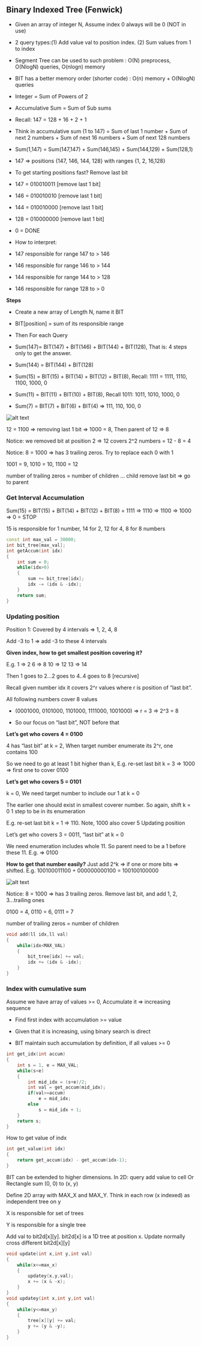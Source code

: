 ##  Binary Indexed Tree (Fenwick)

- Given an array of integer N, Assume index 0 always will be 0 (NOT in use)
- 2 query types:(1) Add value val to position index. (2) Sum values from 1 to index
- Segment Tree can be used to such problem : O(N) preprocess, O(NlogN) queries, O(nlogn) memory
- BIT has a better memory order (shorter code) :  O(n) memory + O(NlogN) queries

- Integer = Sum of Powers of 2
- Accumulative Sum = Sum of Sub sums
- Recall: 147 = 128 + 16 + 2 + 1
- Think in accumulative sum (1 to 147) = Sum of last 1 number + Sum of next 2 numbers + Sum of next 16 numbers + Sum of next 128 numbers
- Sum(1,147) = Sum(147,147) + Sum(146,145) + Sum(144,129) + Sum(128,1)
- 147 ⇒ positions {147, 146, 144, 128} with ranges {1, 2, 16,128}

- To get starting positions fast? Remove last bit

- 147 = 010010011 [remove last 1 bit]
- 146 = 010010010 [remove last 1 bit]
- 144 = 010010000 [remove last 1 bit]
- 128 = 010000000 [remove last 1 bit]
- 0 = DONE
- How to interpret:
- 147 responsible for range 147 to > 146
- 146 responsible for range 146 to > 144
- 144 responsible for range 144 to > 128
- 146 responsible for range 128 to > 0

**Steps**

- Create a new array of Length N, name it BIT

- BIT[position] = sum of its responsible range

- Then For each Query

- Sum(147)= BIT(147) + BIT(146) + BIT(144) + BIT(128), That is: 4 steps only to get the answer.

- Sum(144) = BIT(144) + BIT(128)

- Sum(15) = BIT(15) + BIT(14) + BIT(12) + BIT(8), Recall: 1111 = 1111, 1110, 1100, 1000, 0

- Sum(11) = BIT(11) + BIT(10) + BIT(8), Recall 1011: 1011, 1010, 1000, 0

- Sum(7) = BIT(7) + BIT(6) + BIT(4) ⇒ 111, 110, 100, 0

![alt text](https://github.com/Khaled-Mahmmoud/MyCompetitiveProgramming/blob/master/img/Tree/fenwick.png)

12 = 1100 ⇒ removing last 1 bit ⇒ 1000 = 8, Then parent of 12 ⇒ 8

Notice: we removed bit at position 2 ⇒ 12 covers 2^2 numbers = 12 - 8 = 4

Notice: 8 = 1000 => has 3 trailing zeros. Try to replace each 0 with 1

1001 = 9, 1010 = 10, 1100 = 12

number of trailing zeros = number of children … child remove last bit => go to parent

### Get Interval Accumulation

Sum(15) = BIT(15) + BIT(14) + BIT(12) + BIT(8) = 1111 ⇒ 1110 ⇒ 1100 ⇒ 1000 ⇒ 0 = STOP

15 is responsible for 1 number, 14 for 2, 12 for 4, 8 for 8 numbers

```cpp
const int max_val = 30000;
int bit_tree[max_val];
int getAccum(int idx)
{
    int sum = 0;
    while(idx>0)
    {
        sum += bit_tree[idx];
        idx -= (idx & -idx);
    }
    return sum;
}
```
### Updating position

Position 1: Covered by 4 intervals ⇒ 1, 2, 4, 8

Add -3 to 1 ⇒ add -3 to these 4 intervals

**Given index, how to get smallest position covering it?**

E.g. 1 ⇒ 2 6 ⇒ 8 10 ⇒ 12 13 ⇒ 14

Then 1 goes to 2...2 goes to 4..4 goes to 8 [recursive]

Recall given number idx it covers 2^r values where r is position of “last bit”.
 
All following numbers cover 8 values

- (0001000, 0101000, 1101000, 1111000, 1001000) ⇒ r = 3 ⇒ 2^3 = 8

- So our focus on “last bit”, NOT before that

**Let’s get who covers 4 = 0100**

4 has “last bit” at k = 2, When target number enumerate its 2^r, one contains 100

So we need to go at least 1 bit higher than k, E.g. re-set last bit k = 3 ⇒ 1000 ⇒ first one to cover 0100

**Let’s get who covers 5 = 0101**

k = 0, We need target number to include our 1 at k = 0

The earlier one should exist in smallest coverer number. So again, shift k = 0 1 step to be in its enumeration

E.g. re-set last bit k = 1 ⇒ 110. Note, 1000 also cover 5 Updating position

Let’s get who covers 3 = 0011, “last bit” at k = 0

We need enumeration includes whole 11. So parent need to be a 1 before these 11. E.g. ⇒ 0100

**How to get that number easily?** Just add 2^k ⇒ if one or more bits ⇒ shifted. E.g. 100100011100 + 000000000100 = 100100100000

![alt text](https://github.com/Khaled-Mahmmoud/MyCompetitiveProgramming/blob/master/img/Tree/fenwick_1.png)

Notice: 8 = 1000 => has 3 trailing zeros. Remove last bit, and add 1, 2, 3...trailing ones

0100 = 4, 0110 = 6, 0111 = 7

number of trailing zeros = number of children

```cpp
void add(ll idx,ll val)
{
    while(idx<MAX_VAL)
    {
        bit_tree[idx] += val;
        idx += (idx & -idx);
    }
}
```
### Index with cumulative sum

Assume we have array of values >= 0, Accumulate it ⇒ increasing sequence

- Find first index with accumulation >= value

- Given that it is increasing, using binary search is direct

- BIT maintain such accumulation by definition, if all values >= 0
```cpp
int get_idx(int accum)
{
    int s = 1, e = MAX_VAL;
    while(s<e)
    {
        int mid_idx = (s+e)/2;
        int val = get_accum(mid_idx);
        if(val>=accum)
            e = mid_idx;
        else
            s = mid_idx + 1;
    }
    return s;
}
```
How to get value of indx
```cpp
int get_value(int idx)
{
    return get_accum(idx) - get_accum(idx-1);
}
```
BIT can be extended to higher dimensions. In 2D: query add value to cell Or Rectangle sum (0, 0) to (x, y)

Define 2D array with MAX_X and MAX_Y. Think in each row (x indexed) as independent tree on y

X is responsible for set of trees

Y is responsible for a single tree

Add val to bit2d[x][y]. bit2d[x] is a 1D tree at position x. Update normally cross different bit2d[x][y]

```cpp
void update(int x,int y,int val)
{
    while(x<=max_x)
    {
        updatey(x,y,val);
        x += (x & -x);
    }
}
void updatey(int x,int y,int val)
{
    while(y<=max_y)
    {
        tree[x][y] += val;
        y += (y & -y);
    }
}
```
